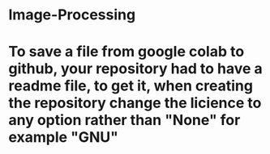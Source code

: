 # Image-Processing

# To save a file from google colab to github, your repository had to have a readme file, to get it, when creating the repository change the licience to any option rather than "None" for example "GNU"

